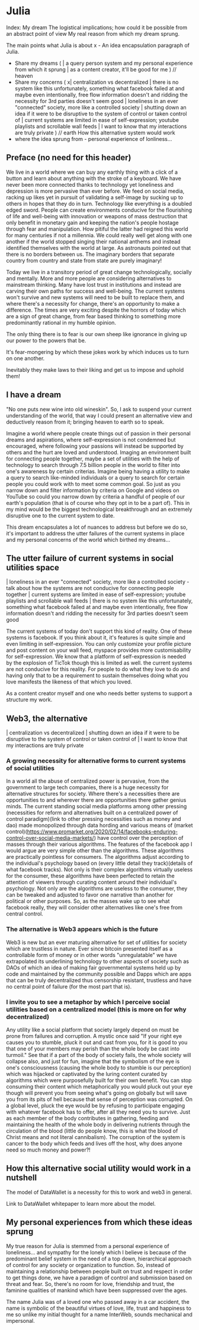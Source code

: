 # Julia

Index:
My dream
The logistical implications; how could it be possible from an abstract point of view
My real reason from which my dream sprung.

The main points what Julia is about
x - An idea encapsulation paragraph of Julia.
- Share my dreams (
| a query person system and my personal experience from which it sprung 
| as a content creator, it'll be good for me
) // heaven
- Share my concerns (
x| centralization vs decentralized
| there is no system like this unfortunately, something what facebook failed at and maybe even intentionally, free flow information doesn't and ridding the necessity for 3rd parties doesn't seem good
| loneliness in an ever "connected" society, more like a controlled society 
| shutting down an idea if it were to be disruptive to the system of control or taken control of
| current systems are limited in ease of self-expression; youtube playlists and scrollable wall feeds
| I want to know that my interactions are truly private
) // earth
How this alternative system would work
- where the idea sprung from - personal experience of lonliness...

## Preface (no need for this header)
We live in a world where we can buy any earthly thing with a click of a button and learn about anything with the stroke of
a keyboard. We have never been more connected thanks to technology yet loneliness and depression is more pervasive than ever before.
We feed on social media, racking up likes yet in pursuit of validating a self-image by sucking up to others in hopes
that they do in turn. Technology like everything is a doubled edged sword. People can create
environments conducive for the flourishing of life and well-being with innovation or weapons of mass destruction
that only benefit in monetary gain and keeping the nation's people hostage through fear and manipulation. How pitiful
the latter had reigned this world for many centuries if not a millennia. We could really well get along with one another
if the world stopped singing their national anthems and instead identified themselves with the world at large. 
As astronauts pointed out that there is no borders between us. The imaginary borders that separate country from country 
and state from state are purely imaginary!

Today we live in a transitory period of great change technologically, socially and mentally. More and more people are considering
alternatives to mainstream thinking. Many have lost trust in institutions and instead are carving their own paths for
success and well-being. The current systems won't survive and new systems will need to be built to replace them, and where there's a
necessity for change, there's an opportunity to make a difference. The times are very exciting despite the horrors of
today which are a sign of great change, from fear based thinking to something more predominantly rational in my humble opinion.



The only thing there is
to fear is our own sheep like ignorance in giving up our power to the powers that be.

It's fear-mongering by which these jokes work by which induces us to turn on one another.

Inevitably they make laws to their liking and get us to impose and 
uphold them!

## I have a dream
"No one puts new wine into old wineskin". So, I ask to suspend your current understanding of the world, that way I could present
an alternative view and deductively reason from it; bringing heaven to earth so to speak.

Imagine a world where people create things out of passion in their personal dreams and aspirations, where self-expression
is not condemned but encouraged, where following your passions will instead be supported by others and the hurt are loved
and understood. Imaging an environment built for connecting people together, maybe a set of utilities with the help of technology to search
through 7.5 billion people in the world to filter into one's awareness by certain criterias. Imagine being having a utility to make a query to search
like-minded individuals or a query to search for certain people you could work with to meet some common goal. So just as you narrow down and filter 
information by criteria on Google and videos on YouTube so could you narrow down by criteria a handful of people of our earth's population
(that is of course who they opt in to be a part of). This in my mind would be the biggest technological breakthrough and
an extremely disruptive one to the current system to date.

This dream encapsulates a lot of nuances to address but before we do so, it's important to address the utter failures of the
current systems in place and my personal concerns of the world which birthed my dreams...


## The utter failure of current systems in social utilities space
| loneliness in an ever "connected" society, more like a controlled society - talk about how the systems are not
conducive for connecting people together
| current systems are limited in ease of self-expression; youtube playlists and scrollable wall feeds
| there is no system like this unfortunately, something what facebook failed at and maybe even intentionally, free flow information doesn't and ridding the necessity for 3rd parties doesn't seem good

The current systems of today don't support this kind of reality. One of these systems is facebook. If you
think about it, it's features is quite simple and even limiting in self-expression. You can only customize your profile
picture and post content on your wall feed, myspace provides more customisability for self-expression. We know that a
platform of self-expression is needed by the explosion of TicTok though this is limited as well.
the current systems are not conducive for this reality.
For people to do what they love to do and having only that to be a requirement to sustain themselves
doing what you love manifests the likeness of that which you loved.

As a content creator myself and one who needs better systems to support a structure my work.


## Web3, the alternative
| centralization vs decentralized
| shutting down an idea if it were to be disruptive to the system of control or taken control of
| I want to know that my interactions are truly private

### A growing necessity for alternative forms to current systems of social utilities
In a world all the abuse of centralized power is pervasive, from the government to large tech companies,
there is a huge necessity for alternative structures for society. Where there's a necessities there are opportunities to
and wherever there are opportunities there gather genius minds. The current standing social media platforms among other 
pressing (necessities for reform and alternatives built on a centralized power of control paradigm)(link to other pressing necessities such as money and dao)
made monopolized through data hording and various means of (market control)(https://www.promarket.org/2020/02/14/facebooks-enduring-control-over-social-media-markets/)
have control over the perception of masses through their various algorithms. The features of the facebook app
I would argue are very simple other than the algorithms. These algorithms are practically pointless for consumers.
The algorithms adjust according to the individual's psychology based on (every little detail they track)(details of what facebook tracks).
Not only is their complex algorithms virtually useless for the consumer, these algorithms have been perfected to retain
the attention of viewers through curating content around their individual's psychology. Not only are the algorithms are
useless to the consumer, they can be tweaked and adjusted to favor one narrative than another for political or other purposes.
So, as the masses wake up to see what facebook really, they will consider other alternatives like one's free from central control.

### The alternative is Web3 appears which is the future
Web3 is new but an ever maturing alternative for set of utilities for society which are trustless in nature.
Ever since bitcoin presented itself as a controllable form of money or in other words "unregulatable"
we have extrapolated its underlining technology to other aspects of society such as DAOs of which an idea of making fair governmental systems
held up by code and maintained by the community possible and Dapps which are apps that can be truly decentralized thus censorship resistant,
trustless and have no central point of failure (for the most part that is).

### I invite you to see a metaphor by which I perceive social utilities based on a centralized model (this is more on for why decentralized)
Any utility like a social platform that society largely depend on must be prone from failures and corruption. A mystic 
once said "If your right eye causes you to stumble, pluck it out and cast from you,
for it is good to you that one of your members may perish than the whole body be cast into turmoil." See that 
if a part of the body of society fails, the whole society will collapse also, and just
for fun, imagine that the symbolism of the eye is one's consciousness (causing the whole body to stumble is our perception) 
which was hijacked or captivated by the luring content curated by
algorithms which were purposefully built for their own benefit. You can stop consuming their content which metaphorically you would
pluck out your eye though will prevent you from seeing what's going on globally but will save you from its pits of hell because that sense of perception was corrupted.
On a global level, pluck the eye would be by refusing to participate engaging with whatever facebook has to offer, after all they need you to survive.
Just as each member of the body contributes in gathering, feeding and maintaining the health of the whole body in 
delivering nutrients through the circulation of the blood (little do people know, this is what the blood of Christ means and not literal cannibalism).
The corruption of the system is cancer to the body which feeds and lives off the host, why does anyone need so much money and power?!

[comment]: <> (Reference the decentralized page for more reasons why I'm the web3 paradigm is the future)

## How this alternative social utility would work in a nutshell

The model of DataWallet is a necessity for this to work and web3 in general.

Link to DataWallet whitepaper to learn more about the model. 

## My personal experiences from which these ideas sprung

My true reason for Julia is stemmed from a personal experience of loneliness... and sympathy for the lonely which I believe
is because of the predominant belief system in the need of a top down, hierarchical approach of control for any society or organization to function.
So, instead of maintaining a relationship between people built on trust and respect in order to get things done, we have
a paradigm of control and submission based on threat and fear. So, there's no room for love, friendship and trust, the
faminine qualities of mankind which have been suppressed over the ages.

The name Julia was of a loved one who passed away in a car accident, the name is symbolic
of the beautiful virtues of love, life, trust and happiness to me so  unlike my initial thought for a name InterWeb, sounds mechanical
and impersonal.
